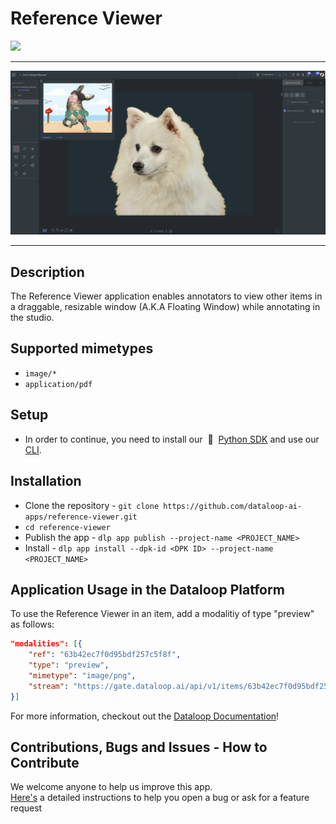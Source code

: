 # Reference Viewer

  <img height="40mm" src="https://mk0dataloop4fni44fjg.kinstacdn.com/wp-content/uploads/2020/03/logo.svg">

---

  <img src="./docs/example.png">

---
## Description

The Reference Viewer application enables annotators to view other items in a draggable, resizable window (A.K.A Floating Window) while annotating in the studio.

## Supported mimetypes
* `image/*`
* `application/pdf`


## Setup
* In order to continue, you need to install our &nbsp;🚀 &nbsp;[Python SDK](https://github.com/dataloop-ai/dtlpy) and use our [CLI](https://sdk-docs.dataloop.ai/en/latest/cli.html).

## Installation
* Clone the repository -  `git clone https://github.com/dataloop-ai-apps/reference-viewer.git`
* `cd reference-viewer`
* Publish the app -  `dlp app publish --project-name <PROJECT_NAME>`
* Install - `dlp app install --dpk-id <DPK ID> --project-name <PROJECT_NAME>`

## Application Usage in the Dataloop Platform
To use the Reference Viewer in an item, add a modalitiy of type "preview" as follows:
``` json
"modalities": [{
    "ref": "63b42ec7f0d95bdf257c5f8f",
    "type": "preview",
    "mimetype": "image/png",
    "stream": "https://gate.dataloop.ai/api/v1/items/63b42ec7f0d95bdf257c5f8f/stream"
}]
```
For more information, checkout out the [Dataloop Documentation](https://docs.dataloop.ai/docs/modality)!
## Contributions, Bugs and Issues - How to Contribute  
We welcome anyone to help us improve this app.  
[Here's](CONTRIBUTING.md) a detailed instructions to help you open a bug or ask for a feature request